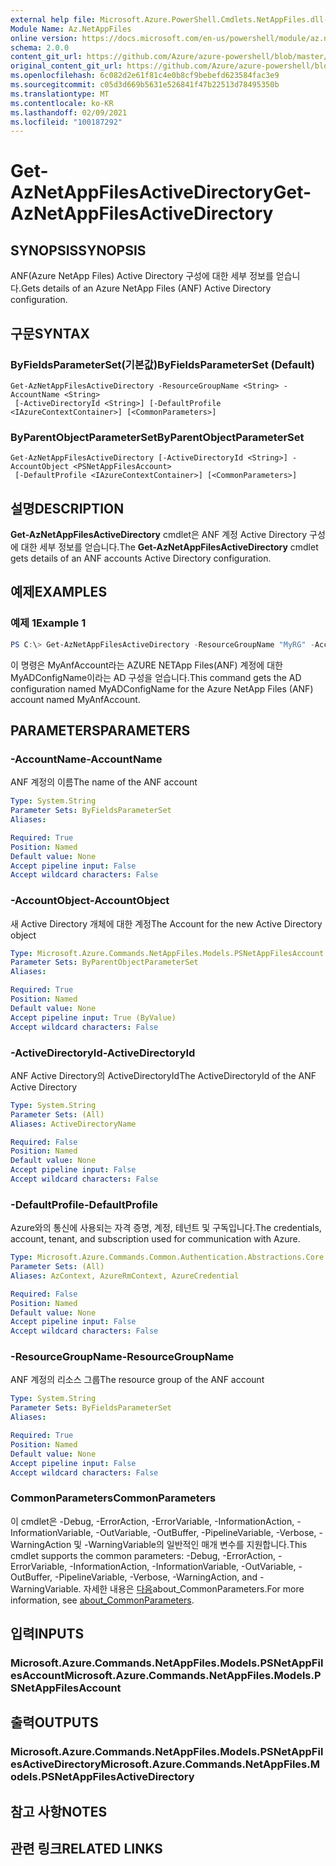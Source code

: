 ```yaml
---
external help file: Microsoft.Azure.PowerShell.Cmdlets.NetAppFiles.dll-Help.xml
Module Name: Az.NetAppFiles
online version: https://docs.microsoft.com/en-us/powershell/module/az.netappfiles/get-aznetappfilesactivedirectory
schema: 2.0.0
content_git_url: https://github.com/Azure/azure-powershell/blob/master/src/NetAppFiles/NetAppFiles/help/Get-AzNetAppFilesActiveDirectory.md
original_content_git_url: https://github.com/Azure/azure-powershell/blob/master/src/NetAppFiles/NetAppFiles/help/Get-AzNetAppFilesActiveDirectory.md
ms.openlocfilehash: 6c082d2e61f81c4e0b8cf9bebefd623584fac3e9
ms.sourcegitcommit: c05d3d669b5631e526841f47b22513d78495350b
ms.translationtype: MT
ms.contentlocale: ko-KR
ms.lasthandoff: 02/09/2021
ms.locfileid: "100187292"
---
```

# <span data-ttu-id="3a836-101">Get-AzNetAppFilesActiveDirectory</span><span class="sxs-lookup"><span data-stu-id="3a836-101">Get-AzNetAppFilesActiveDirectory</span></span>

## <span data-ttu-id="3a836-102">SYNOPSIS</span><span class="sxs-lookup"><span data-stu-id="3a836-102">SYNOPSIS</span></span>
<span data-ttu-id="3a836-103">ANF(Azure NetApp Files) Active Directory 구성에 대한 세부 정보를 얻습니다.</span><span class="sxs-lookup"><span data-stu-id="3a836-103">Gets details of an Azure NetApp Files (ANF) Active Directory configuration.</span></span>

## <span data-ttu-id="3a836-104">구문</span><span class="sxs-lookup"><span data-stu-id="3a836-104">SYNTAX</span></span>

### <span data-ttu-id="3a836-105">ByFieldsParameterSet(기본값)</span><span class="sxs-lookup"><span data-stu-id="3a836-105">ByFieldsParameterSet (Default)</span></span>
```
Get-AzNetAppFilesActiveDirectory -ResourceGroupName <String> -AccountName <String>
 [-ActiveDirectoryId <String>] [-DefaultProfile <IAzureContextContainer>] [<CommonParameters>]
```

### <span data-ttu-id="3a836-106">ByParentObjectParameterSet</span><span class="sxs-lookup"><span data-stu-id="3a836-106">ByParentObjectParameterSet</span></span>
```
Get-AzNetAppFilesActiveDirectory [-ActiveDirectoryId <String>] -AccountObject <PSNetAppFilesAccount>
 [-DefaultProfile <IAzureContextContainer>] [<CommonParameters>]
```

## <span data-ttu-id="3a836-107">설명</span><span class="sxs-lookup"><span data-stu-id="3a836-107">DESCRIPTION</span></span>
<span data-ttu-id="3a836-108">**Get-AzNetAppFilesActiveDirectory** cmdlet은 ANF 계정 Active Directory 구성에 대한 세부 정보를 얻습니다.</span><span class="sxs-lookup"><span data-stu-id="3a836-108">The **Get-AzNetAppFilesActiveDirectory** cmdlet gets details of an ANF accounts Active Directory configuration.</span></span>

## <span data-ttu-id="3a836-109">예제</span><span class="sxs-lookup"><span data-stu-id="3a836-109">EXAMPLES</span></span>

### <span data-ttu-id="3a836-110">예제 1</span><span class="sxs-lookup"><span data-stu-id="3a836-110">Example 1</span></span>
```powershell
PS C:\> Get-AzNetAppFilesActiveDirectory -ResourceGroupName "MyRG" -AccountName "MyAnfAccount" -Name "MyADConfigName"
```

<span data-ttu-id="3a836-111">이 명령은 MyAnfAccount라는 AZURE NETApp Files(ANF) 계정에 대한 MyADConfigName이라는 AD 구성을 얻습니다.</span><span class="sxs-lookup"><span data-stu-id="3a836-111">This command gets the AD configuration named MyADConfigName for the Azure NetApp Files (ANF) account named MyAnfAccount.</span></span>

## <span data-ttu-id="3a836-112">PARAMETERS</span><span class="sxs-lookup"><span data-stu-id="3a836-112">PARAMETERS</span></span>

### <span data-ttu-id="3a836-113">-AccountName</span><span class="sxs-lookup"><span data-stu-id="3a836-113">-AccountName</span></span>
<span data-ttu-id="3a836-114">ANF 계정의 이름</span><span class="sxs-lookup"><span data-stu-id="3a836-114">The name of the ANF account</span></span>

```yaml
Type: System.String
Parameter Sets: ByFieldsParameterSet
Aliases:

Required: True
Position: Named
Default value: None
Accept pipeline input: False
Accept wildcard characters: False
```

### <span data-ttu-id="3a836-115">-AccountObject</span><span class="sxs-lookup"><span data-stu-id="3a836-115">-AccountObject</span></span>
<span data-ttu-id="3a836-116">새 Active Directory 개체에 대한 계정</span><span class="sxs-lookup"><span data-stu-id="3a836-116">The Account for the new Active Directory object</span></span>

```yaml
Type: Microsoft.Azure.Commands.NetAppFiles.Models.PSNetAppFilesAccount
Parameter Sets: ByParentObjectParameterSet
Aliases:

Required: True
Position: Named
Default value: None
Accept pipeline input: True (ByValue)
Accept wildcard characters: False
```

### <span data-ttu-id="3a836-117">-ActiveDirectoryId</span><span class="sxs-lookup"><span data-stu-id="3a836-117">-ActiveDirectoryId</span></span>
<span data-ttu-id="3a836-118">ANF Active Directory의 ActiveDirectoryId</span><span class="sxs-lookup"><span data-stu-id="3a836-118">The ActiveDirectoryId of the ANF Active Directory</span></span>

```yaml
Type: System.String
Parameter Sets: (All)
Aliases: ActiveDirectoryName

Required: False
Position: Named
Default value: None
Accept pipeline input: False
Accept wildcard characters: False
```

### <span data-ttu-id="3a836-119">-DefaultProfile</span><span class="sxs-lookup"><span data-stu-id="3a836-119">-DefaultProfile</span></span>
<span data-ttu-id="3a836-120">Azure와의 통신에 사용되는 자격 증명, 계정, 테넌트 및 구독입니다.</span><span class="sxs-lookup"><span data-stu-id="3a836-120">The credentials, account, tenant, and subscription used for communication with Azure.</span></span>

```yaml
Type: Microsoft.Azure.Commands.Common.Authentication.Abstractions.Core.IAzureContextContainer
Parameter Sets: (All)
Aliases: AzContext, AzureRmContext, AzureCredential

Required: False
Position: Named
Default value: None
Accept pipeline input: False
Accept wildcard characters: False
```

### <span data-ttu-id="3a836-121">-ResourceGroupName</span><span class="sxs-lookup"><span data-stu-id="3a836-121">-ResourceGroupName</span></span>
<span data-ttu-id="3a836-122">ANF 계정의 리소스 그룹</span><span class="sxs-lookup"><span data-stu-id="3a836-122">The resource group of the ANF account</span></span>

```yaml
Type: System.String
Parameter Sets: ByFieldsParameterSet
Aliases:

Required: True
Position: Named
Default value: None
Accept pipeline input: False
Accept wildcard characters: False
```

### <span data-ttu-id="3a836-123">CommonParameters</span><span class="sxs-lookup"><span data-stu-id="3a836-123">CommonParameters</span></span>
<span data-ttu-id="3a836-124">이 cmdlet은 -Debug, -ErrorAction, -ErrorVariable, -InformationAction, -InformationVariable, -OutVariable, -OutBuffer, -PipelineVariable, -Verbose, -WarningAction 및 -WarningVariable의 일반적인 매개 변수를 지원합니다.</span><span class="sxs-lookup"><span data-stu-id="3a836-124">This cmdlet supports the common parameters: -Debug, -ErrorAction, -ErrorVariable, -InformationAction, -InformationVariable, -OutVariable, -OutBuffer, -PipelineVariable, -Verbose, -WarningAction, and -WarningVariable.</span></span> <span data-ttu-id="3a836-125">자세한 내용은 [다음](http://go.microsoft.com/fwlink/?LinkID=113216)about_CommonParameters.</span><span class="sxs-lookup"><span data-stu-id="3a836-125">For more information, see [about_CommonParameters](http://go.microsoft.com/fwlink/?LinkID=113216).</span></span>

## <span data-ttu-id="3a836-126">입력</span><span class="sxs-lookup"><span data-stu-id="3a836-126">INPUTS</span></span>

### <span data-ttu-id="3a836-127">Microsoft.Azure.Commands.NetAppFiles.Models.PSNetAppFilesAccount</span><span class="sxs-lookup"><span data-stu-id="3a836-127">Microsoft.Azure.Commands.NetAppFiles.Models.PSNetAppFilesAccount</span></span>

## <span data-ttu-id="3a836-128">출력</span><span class="sxs-lookup"><span data-stu-id="3a836-128">OUTPUTS</span></span>

### <span data-ttu-id="3a836-129">Microsoft.Azure.Commands.NetAppFiles.Models.PSNetAppFilesActiveDirectory</span><span class="sxs-lookup"><span data-stu-id="3a836-129">Microsoft.Azure.Commands.NetAppFiles.Models.PSNetAppFilesActiveDirectory</span></span>

## <span data-ttu-id="3a836-130">참고 사항</span><span class="sxs-lookup"><span data-stu-id="3a836-130">NOTES</span></span>

## <span data-ttu-id="3a836-131">관련 링크</span><span class="sxs-lookup"><span data-stu-id="3a836-131">RELATED LINKS</span></span>
